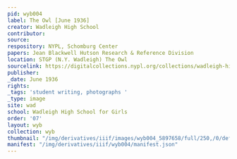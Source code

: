 ```yaml
---
pid: wyb004
label: The Owl [June 1936]
creator: Wadleigh High School
contributor:
source:
respository: NYPL, Schomburg Center
papers: Jean Blackwell Hutson Research & Reference Division
location: STGP (N.Y. Wadleigh) The Owl
sourcelink: https://digitalcollections.nypl.org/collections/wadleigh-high-school-yearbooks#/?tab=navigation
publisher:
_date: June 1936
rights:
_tags: 'student writing, photographs '
_type: image
site: wad
school: Wadleigh High School for Girls
order: '07'
layout: wyb
collection: wyb
thumbnail: "/img/derivatives/iiif/images/wyb004_5897658/full/250,/0/default.jpg"
manifest: "/img/derivatives/iiif/wyb004/manifest.json"
---
```

